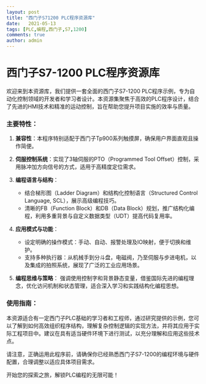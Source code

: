```yaml
---
layout: post
title: "西门子S71200 PLC程序资源库"
date:   2021-05-13
tags: [PLC,编程,西门子,S7,1200]
comments: true
author: admin
---
```

# 西门子S7-1200 PLC程序资源库

欢迎来到本资源库，我们提供一套全面的西门子S7-1200 PLC程序示例，专为自动化控制领域的开发者和学习者设计。本资源集聚焦于高效的PLC程序设计，结合了先进的HMI技术和精准的运动控制，旨在帮助您提升项目实施的效率与质量。

### 主要特性：

1. **兼容性**：本程序特别适配于西门子Tp900系列触摸屏，确保用户界面直观且操作简便。
   
2. **伺服控制系统**：实现了3轴伺服的PTO（Programmed Tool Offset）控制，采用脉冲加方向信号的方式，适用于高精度定位需求。
   
3. **编程语言与结构**：
   - 结合梯形图（Ladder Diagram）和结构化控制语言（Structured Control Language, SCL），展示高级编程技巧。
   - 清晰的FB（Function Block）和DB（Data Block）规划，推广结构化编程，利用多重背景与自定义数据类型（UDT）提高代码复用率。
   
4. **应用模式与功能**：
   - 设定明确的操作模式：手动、自动、报警处理及IO映射，便于切换和维护。
   - 支持多种执行器：从机械手到分斗盘，电磁阀，乃至伺服与步进电机，以及集成的拍照系统，展现了广泛的工业应用场景。
   
5. **编程思维与策略**：
   强调使用控制字和背景静态变量，借鉴国际先进的编程理念，优化访问机制和状态管理，适合深入学习和实践结构化编程思想。

### 使用指南：
本资源适合有一定西门子PLC基础的学习者和工程师，通过研究提供的示例，您可以了解到如何高效组织程序结构，理解复杂控制逻辑的实现方法，并将其应用于实际工程项目中。建议在具有适当硬件环境下进行测试，以充分理解和应用这些技术点。

请注意，正确运用此程序前，请确保你已经熟悉西门子S7-1200的编程环境与硬件配置，合理调整以适应具体项目需求。

开始您的探索之旅，解锁PLC编程的无限可能！